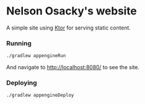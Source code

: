 # Nelson Osacky's website

A simple site using [Ktor](http://ktor.io) for serving static content.

### Running

```bash
./gradlew appengineRun
```
And navigate to [http://localhost:8080/](http://localhost:8080/) to see the site.  

### Deploying
```bash
./gradlew appengineDeploy
```
 
